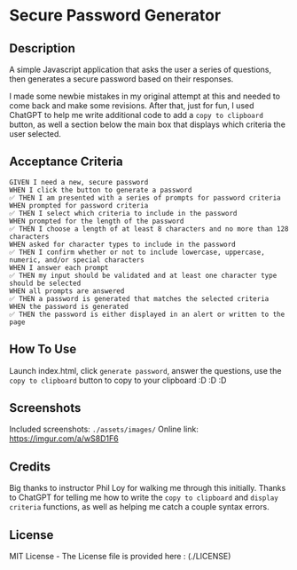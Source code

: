 # Secure Password Generator

## Description

A simple Javascript application that asks the user a series of questions, then generates a secure password based on their responses. 

I made some newbie mistakes in my original attempt at this and needed to come back and make some revisions. After that, just for fun, I used ChatGPT to help me write additional code to add a `copy to clipboard` button, as well a section below the main box that displays which criteria the user selected. 

## Acceptance Criteria

```
GIVEN I need a new, secure password
WHEN I click the button to generate a password
✅ THEN I am presented with a series of prompts for password criteria
WHEN prompted for password criteria
✅ THEN I select which criteria to include in the password
WHEN prompted for the length of the password
✅ THEN I choose a length of at least 8 characters and no more than 128 characters
WHEN asked for character types to include in the password
✅ THEN I confirm whether or not to include lowercase, uppercase, numeric, and/or special characters
WHEN I answer each prompt
✅ THEN my input should be validated and at least one character type should be selected
WHEN all prompts are answered
✅ THEN a password is generated that matches the selected criteria
WHEN the password is generated
✅ THEN the password is either displayed in an alert or written to the page
```

## How To Use

Launch index.html, click `generate password`, answer the questions, use the `copy to clipboard` button to copy to your clipboard :D :D :D 

## Screenshots

Included screenshots: `./assets/images/`
Online link: https://imgur.com/a/wS8D1F6

## Credits
Big thanks to instructor Phil Loy for walking me through this initially. 
Thanks to ChatGPT for telling me how to write the `copy to clipboard` and `display criteria` functions, as well as helping me catch a couple syntax errors.


## License

MIT License - The License file is provided here : (./LICENSE)
